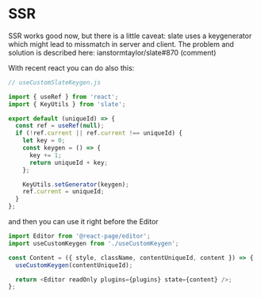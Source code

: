 # SSR

SSR works good now, but there is a little caveat: slate uses a keygenerator which might lead to missmatch in server and client. The problem and solution is described here: ianstormtaylor/slate#870 (comment)

With recent react you can do also this:

```typescript
// useCustomSlateKeygen.js

import { useRef } from 'react';
import { KeyUtils } from 'slate';

export default (uniqueId) => {
  const ref = useRef(null);
  if (!ref.current || ref.current !== uniqueId) {
    let key = 0;
    const keygen = () => {
      key += 1;
      return uniqueId + key;
    };

    KeyUtils.setGenerator(keygen);
    ref.current = uniqueId;
  }
};
```

and then you can use it right before the Editor

```typescript
import Editor from '@react-page/editor';
import useCustomKeygen from './useCustomKeygen';

const Content = ({ style, className, contentUniqueId, content }) => {
  useCustomKeygen(contentUniqueId);

  return <Editor readOnly plugins={plugins} state={content} />;
};
```
